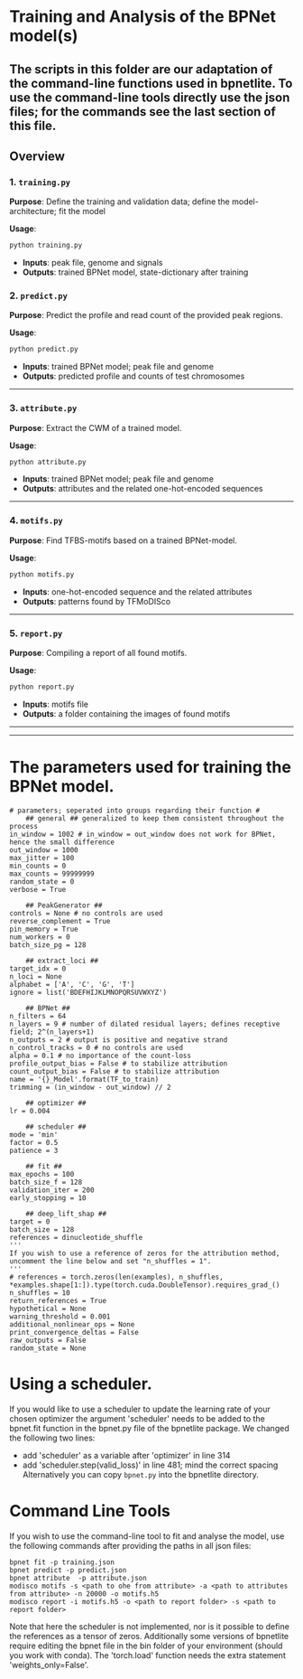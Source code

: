 # Training and Analysis of the BPNet model(s)
The scripts in this folder are our adaptation of the command-line functions used in bpnetlite.
To use the command-line tools directly use the json files; for the commands see the last section of this file. 
---

## Overview

### 1. `training.py`
**Purpose**: Define the training and validation data; define the model-architecture; fit the model

**Usage**:
```bash
python training.py
```
- **Inputs**: peak file, genome and signals
- **Outputs**: trained BPNet model, state-dictionary after training

### 2. `predict.py`
**Purpose**: Predict the profile and read count of the provided peak regions.

**Usage**:
```bash
python predict.py
```
- **Inputs**: trained BPNet model; peak file and genome
- **Outputs**: predicted profile and counts of test chromosomes
---

### 3. `attribute.py`
**Purpose**: Extract the CWM of a trained model.

**Usage**:
```bash
python attribute.py
```
- **Inputs**: trained BPNet model; peak file and genome
- **Outputs**: attributes and the related one-hot-encoded sequences

---

### 4. `motifs.py`
**Purpose**: Find TFBS-motifs based on a trained BPNet-model.

**Usage**:
```bash
python motifs.py
```
- **Inputs**: one-hot-encoded sequence and the related attributes
- **Outputs**: patterns found by TFMoDISco
---

### 5. `report.py`
**Purpose**: Compiling a report of all found motifs.

**Usage**:
```bash
python report.py
```
- **Inputs**: motifs file
- **Outputs**: a folder containing the images of found motifs
---

---
# The parameters used for training the BPNet model.
```
# parameters; seperated into groups regarding their function #
    ## general ## generalized to keep them consistent throughout the process
in_window = 1002 # in_window = out_window does not work for BPNet, hence the small difference
out_window = 1000
max_jitter = 100
min_counts = 0
max_counts = 99999999
random_state = 0
verbose = True

    ## PeakGenerator ##
controls = None # no controls are used
reverse_complement = True
pin_memory = True
num_workers = 0
batch_size_pg = 128

    ## extract_loci ##
target_idx = 0
n_loci = None
alphabet = ['A', 'C', 'G', 'T']
ignore = list('BDEFHIJKLMNOPQRSUVWXYZ')

    ## BPNet ##
n_filters = 64
n_layers = 9 # number of dilated residual layers; defines receptive field; 2^(n_layers+1)
n_outputs = 2 # output is positive and negative strand
n_control_tracks = 0 # no controls are used
alpha = 0.1 # no importance of the count-loss
profile_output_bias = False # to stabilize attribution
count_output_bias = False # to stabilize attribution
name = '{}_Model'.format(TF_to_train)
trimming = (in_window - out_window) // 2

    ## optimizer ##
lr = 0.004

    ## scheduler ##
mode = 'min'
factor = 0.5
patience = 3

    ## fit ##
max_epochs = 100
batch_size_f = 128
validation_iter = 200
early_stopping = 10

    ## deep_lift_shap ##
target = 0
batch_size = 128
references = dinucleotide_shuffle
'''
If you wish to use a reference of zeros for the attribution method, uncomment the line below and set "n_shuffles = 1".
'''
# references = torch.zeros(len(examples), n_shuffles, *examples.shape[1:]).type(torch.cuda.DoubleTensor).requires_grad_()
n_shuffles = 10
return_references = True
hypothetical = None
warning_threshold = 0.001
additional_nonlinear_ops = None
print_convergence_deltas = False
raw_outputs = False
random_state = None
```
# Using a scheduler.
If you would like to use a scheduler to update the learning rate of your chosen optimizer the argument 'scheduler' needs to be added to the bpnet.fit function in the bpnet.py file of the bpnetlite package. We changed the following two lines:
- add 'scheduler' as a variable after 'optimizer' in line 314
- add 'scheduler.step(valid_loss)' in line 481; mind the correct spacing
Alternatively you can copy `bpnet.py` into the bpnetlite directory. 

# Command Line Tools
If you wish to use the command-line tool to fit and analyse the model, use the following commands after providing the paths in all json files:
```
bpnet fit -p training.json
bpnet predict -p predict.json
bpnet attribute  -p attribute.json
modisco motifs -s <path to ohe from attribute> -a <path to attributes from attribute> -n 20000 -o motifs.h5
modisco report -i motifs.h5 -o <path to report folder> -s <path to report folder>
```
Note that here the scheduler is not implemented, nor is it possible to define the references as a tensor of zeros. Additionally some versions of bpnetlite require editing the bpnet file in the bin folder of your environment (should you work with conda). The 'torch.load' function needs the extra statement 'weights_only=False'.
